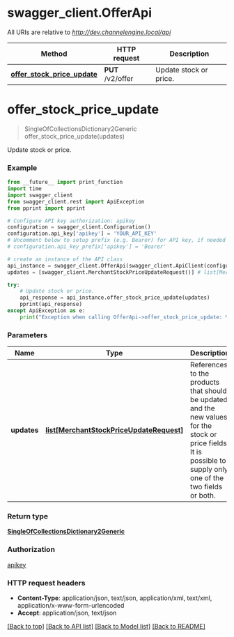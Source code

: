 # swagger_client.OfferApi

All URIs are relative to *http://dev.channelengine.local/api*

Method | HTTP request | Description
------------- | ------------- | -------------
[**offer_stock_price_update**](OfferApi.md#offer_stock_price_update) | **PUT** /v2/offer | Update stock or price.


# **offer_stock_price_update**
> SingleOfCollectionsDictionary2Generic offer_stock_price_update(updates)

Update stock or price.

### Example 
```python
from __future__ import print_function
import time
import swagger_client
from swagger_client.rest import ApiException
from pprint import pprint

# Configure API key authorization: apikey
configuration = swagger_client.Configuration()
configuration.api_key['apikey'] = 'YOUR_API_KEY'
# Uncomment below to setup prefix (e.g. Bearer) for API key, if needed
# configuration.api_key_prefix['apikey'] = 'Bearer'

# create an instance of the API class
api_instance = swagger_client.OfferApi(swagger_client.ApiClient(configuration))
updates = [swagger_client.MerchantStockPriceUpdateRequest()] # list[MerchantStockPriceUpdateRequest] | References to the products that should be updated, and the new values  for the stock or price fields. It is possible to supply only one of the two fields  or both.

try: 
    # Update stock or price.
    api_response = api_instance.offer_stock_price_update(updates)
    pprint(api_response)
except ApiException as e:
    print("Exception when calling OfferApi->offer_stock_price_update: %s\n" % e)
```

### Parameters

Name | Type | Description  | Notes
------------- | ------------- | ------------- | -------------
 **updates** | [**list[MerchantStockPriceUpdateRequest]**](MerchantStockPriceUpdateRequest.md)| References to the products that should be updated, and the new values  for the stock or price fields. It is possible to supply only one of the two fields  or both. | 

### Return type

[**SingleOfCollectionsDictionary2Generic**](SingleOfCollectionsDictionary2Generic.md)

### Authorization

[apikey](../README.md#apikey)

### HTTP request headers

 - **Content-Type**: application/json, text/json, application/xml, text/xml, application/x-www-form-urlencoded
 - **Accept**: application/json, text/json

[[Back to top]](#) [[Back to API list]](../README.md#documentation-for-api-endpoints) [[Back to Model list]](../README.md#documentation-for-models) [[Back to README]](../README.md)

